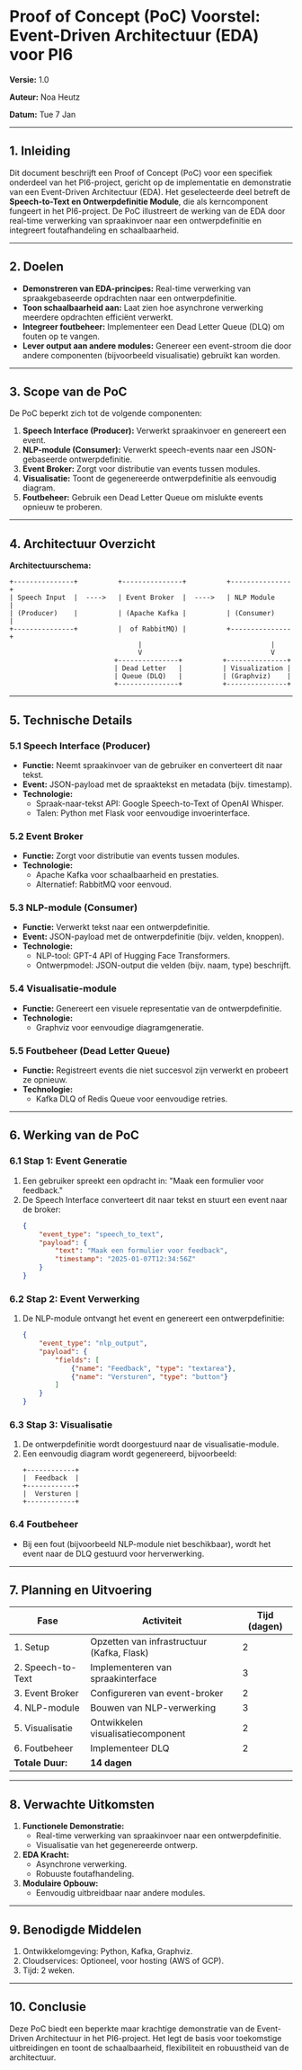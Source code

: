 
# Proof of Concept (PoC) Voorstel: Event-Driven Architectuur (EDA) voor PI6

**Versie:** 1.0  

**Auteur:** Noa Heutz

**Datum:** Tue 7 Jan

---

## 1. Inleiding  
Dit document beschrijft een Proof of Concept (PoC) voor een specifiek onderdeel van het PI6-project, gericht op de implementatie en demonstratie van een Event-Driven Architectuur (EDA). Het geselecteerde deel betreft de **Speech-to-Text en Ontwerpdefinitie Module**, die als kerncomponent fungeert in het PI6-project. De PoC illustreert de werking van de EDA door real-time verwerking van spraakinvoer naar een ontwerpdefinitie en integreert foutafhandeling en schaalbaarheid.

---

## 2. Doelen  
- **Demonstreren van EDA-principes:** Real-time verwerking van spraakgebaseerde opdrachten naar een ontwerpdefinitie.  
- **Toon schaalbaarheid aan:** Laat zien hoe asynchrone verwerking meerdere opdrachten efficiënt verwerkt.  
- **Integreer foutbeheer:** Implementeer een Dead Letter Queue (DLQ) om fouten op te vangen.  
- **Lever output aan andere modules:** Genereer een event-stroom die door andere componenten (bijvoorbeeld visualisatie) gebruikt kan worden.  

---

## 3. Scope van de PoC  
De PoC beperkt zich tot de volgende componenten:  
1. **Speech Interface (Producer):** Verwerkt spraakinvoer en genereert een event.  
2. **NLP-module (Consumer):** Verwerkt speech-events naar een JSON-gebaseerde ontwerpdefinitie.  
3. **Event Broker:** Zorgt voor distributie van events tussen modules.  
4. **Visualisatie:** Toont de gegenereerde ontwerpdefinitie als eenvoudig diagram.  
5. **Foutbeheer:** Gebruik een Dead Letter Queue om mislukte events opnieuw te proberen.  

---

## 4. Architectuur Overzicht  
**Architectuurschema:**  
```
+---------------+          +---------------+          +---------------+
| Speech Input  |  ---->   | Event Broker  |  ---->   | NLP Module    |
| (Producer)    |          | (Apache Kafka |          | (Consumer)    |
+---------------+          |  of RabbitMQ) |          +---------------+
                                |                                |
                                V                                V
                          +---------------+          +---------------+
                          | Dead Letter   |          | Visualization |
                          | Queue (DLQ)   |          | (Graphviz)    |
                          +---------------+          +---------------+
```

---

## 5. Technische Details  

### 5.1 Speech Interface (Producer)  
- **Functie:** Neemt spraakinvoer van de gebruiker en converteert dit naar tekst.  
- **Event:** JSON-payload met de spraaktekst en metadata (bijv. timestamp).  
- **Technologie:**  
  - Spraak-naar-tekst API: Google Speech-to-Text of OpenAI Whisper.  
  - Talen: Python met Flask voor eenvoudige invoerinterface.  

### 5.2 Event Broker  
- **Functie:** Zorgt voor distributie van events tussen modules.  
- **Technologie:**  
  - Apache Kafka voor schaalbaarheid en prestaties.  
  - Alternatief: RabbitMQ voor eenvoud.  

### 5.3 NLP-module (Consumer)  
- **Functie:** Verwerkt tekst naar een ontwerpdefinitie.  
- **Event:** JSON-payload met de ontwerpdefinitie (bijv. velden, knoppen).  
- **Technologie:**  
  - NLP-tool: GPT-4 API of Hugging Face Transformers.  
  - Ontwerpmodel: JSON-output die velden (bijv. naam, type) beschrijft.  

### 5.4 Visualisatie-module  
- **Functie:** Genereert een visuele representatie van de ontwerpdefinitie.  
- **Technologie:**  
  - Graphviz voor eenvoudige diagramgeneratie.  

### 5.5 Foutbeheer (Dead Letter Queue)  
- **Functie:** Registreert events die niet succesvol zijn verwerkt en probeert ze opnieuw.  
- **Technologie:**  
  - Kafka DLQ of Redis Queue voor eenvoudige retries.  

---

## 6. Werking van de PoC  

### 6.1 Stap 1: Event Generatie  
1. Een gebruiker spreekt een opdracht in: "Maak een formulier voor feedback."  
2. De Speech Interface converteert dit naar tekst en stuurt een event naar de broker:  
   ```json
   {
       "event_type": "speech_to_text",
       "payload": {
           "text": "Maak een formulier voor feedback",
           "timestamp": "2025-01-07T12:34:56Z"
       }
   }
   ```

### 6.2 Stap 2: Event Verwerking  
1. De NLP-module ontvangt het event en genereert een ontwerpdefinitie:  
   ```json
   {
       "event_type": "nlp_output",
       "payload": {
           "fields": [
               {"name": "Feedback", "type": "textarea"},
               {"name": "Versturen", "type": "button"}
           ]
       }
   }
   ```

### 6.3 Stap 3: Visualisatie  
1. De ontwerpdefinitie wordt doorgestuurd naar de visualisatie-module.  
2. Een eenvoudig diagram wordt gegenereerd, bijvoorbeeld:  
   ```
   +------------+
   |  Feedback  |
   +------------+
   |  Versturen |
   +------------+
   ```

### 6.4 Foutbeheer  
- Bij een fout (bijvoorbeeld NLP-module niet beschikbaar), wordt het event naar de DLQ gestuurd voor herverwerking.  

---

## 7. Planning en Uitvoering  

| **Fase**                | **Activiteit**                              | **Tijd (dagen)** |  
|--------------------------|---------------------------------------------|------------------|  
| 1. Setup                | Opzetten van infrastructuur (Kafka, Flask)  | 2                |  
| 2. Speech-to-Text       | Implementeren van spraakinterface           | 3                |  
| 3. Event Broker         | Configureren van event-broker               | 2                |  
| 4. NLP-module           | Bouwen van NLP-verwerking                  | 3                |  
| 5. Visualisatie         | Ontwikkelen visualisatiecomponent           | 2                |  
| 6. Foutbeheer           | Implementeer DLQ                           | 2                |  
| **Totale Duur:**        | **14 dagen**                                |                  |  

---

## 8. Verwachte Uitkomsten  
1. **Functionele Demonstratie:**  
   - Real-time verwerking van spraakinvoer naar een ontwerpdefinitie.  
   - Visualisatie van het gegenereerde ontwerp.  
2. **EDA Kracht:**  
   - Asynchrone verwerking.  
   - Robuuste foutafhandeling.  
3. **Modulaire Opbouw:**  
   - Eenvoudig uitbreidbaar naar andere modules.  

--- 

## 9. Benodigde Middelen  
1. Ontwikkelomgeving: Python, Kafka, Graphviz.  
2. Cloudservices: Optioneel, voor hosting (AWS of GCP).  
3. Tijd: 2 weken.  

---

## 10. Conclusie  
Deze PoC biedt een beperkte maar krachtige demonstratie van de Event-Driven Architectuur in het PI6-project. Het legt de basis voor toekomstige uitbreidingen en toont de schaalbaarheid, flexibiliteit en robuustheid van de architectuur.  
